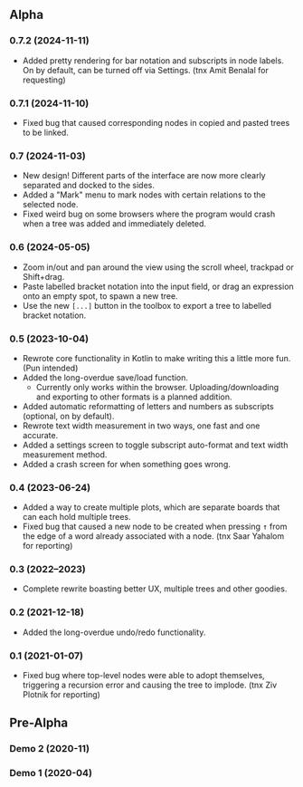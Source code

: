 ## Alpha
### 0.7.2 (2024-11-11)
* Added pretty rendering for bar notation and subscripts in node labels.
  On by default, can be turned off via Settings. (tnx Amit Benalal for requesting)
### 0.7.1 (2024-11-10)
* Fixed bug that caused corresponding nodes in copied and pasted trees to be linked.
### 0.7 (2024-11-03)
* New design! Different parts of the interface are now more clearly separated and docked to the sides.
* Added a "Mark" menu to mark nodes with certain relations to the selected node.
* Fixed weird bug on some browsers where the program would crash when a tree was added and immediately deleted.
### 0.6 (2024-05-05)
* Zoom in/out and pan around the view using the scroll wheel, trackpad or Shift+drag.
* Paste labelled bracket notation into the input field, or drag an expression onto an empty spot, to spawn a new tree.
* Use the new `[...]` button in the toolbox to export a tree to labelled bracket notation.
### 0.5 (2023-10-04)
* Rewrote core functionality in Kotlin to make writing this a little more fun. (Pun intended)
* Added the long-overdue save/load function.
  * Currently only works within the browser. Uploading/downloading and exporting to other formats is a planned addition.
* Added automatic reformatting of letters and numbers as subscripts (optional, on by default).
* Rewrote text width measurement in two ways, one fast and one accurate.
* Added a settings screen to toggle subscript auto-format and text width measurement method.
* Added a crash screen for when something goes wrong.
### 0.4 (2023-06-24)
* Added a way to create multiple plots, which are separate boards that can each hold multiple trees.
* Fixed bug that caused a new node to be created when pressing <kbd>&uarr;</kbd>
  from the edge of a word already associated with a node. (tnx Saar Yahalom for reporting)
### 0.3 (2022&ndash;2023)
* Complete rewrite boasting better UX, multiple trees and other goodies.
### 0.2 (2021-12-18)
* Added the long-overdue undo/redo functionality.
### 0.1 (2021-01-07)
* Fixed bug where top-level nodes were able to adopt themselves, triggering a recursion error and causing the tree to implode. (tnx Ziv Plotnik for reporting)
## Pre-Alpha
### Demo 2 (2020-11)
### Demo 1 (2020-04)
